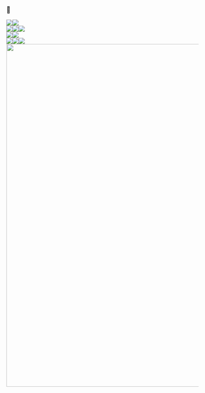 ### 🙂

<div style = "display:flex;">
<img src="https://img.shields.io/badge/AWS_ECS-white?style=flat-square&logo=amazonaws">  
<img src="https://img.shields.io/badge/Oracle-white?style=flat-square&logo=oracle&logoColor=black">
</div>

<div style = "display:flex;">
<img src="https://img.shields.io/badge/SpringBoot-white?style=flat-square&logo=springboot">
<img src="https://img.shields.io/badge/SpringSecurity-white?style=flat-square&logo=springsecurity">
<img src="https://img.shields.io/badge/JPA-white?style=flat-square&logo=spring">
</div>

<div style = "display:flex;">
<img src="https://img.shields.io/badge/Mysql-white?style=flat-square&logo=mysql">
<img src="https://img.shields.io/badge/MariaDB-white?style=flat-square&logo=mariadb&logoColor=C0765A">
</div>

<div style = "display:flex;">
<img src="https://img.shields.io/badge/Java-white?style=flat-square>
</div>

<div style = "display:flex;">
<img src="https://img.shields.io/badge/linux-white?style=flat-square&logo=linux">
<img src="https://img.shields.io/badge/docker-white?style=flat-square&logo=docker">
</div>

<img src = "https://github.com/user-attachments/assets/3ad88a09-040b-4e0e-8aac-4181005a3a80" width = "900"/>
